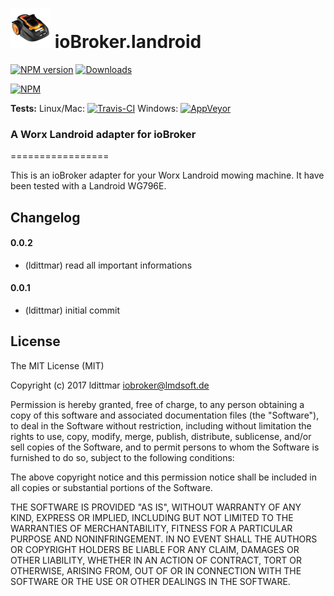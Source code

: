 ![Logo](admin/landroid.png)
ioBroker.landroid
=============

[![NPM version](http://img.shields.io/npm/v/iobroker.landroid.svg)](https://www.npmjs.com/package/iobroker.landroid)
[![Downloads](https://img.shields.io/npm/dm/iobroker.landroid.svg)](https://www.npmjs.com/package/iobroker.landroid)

[![NPM](https://nodei.co/npm/iobroker.landroid.png?downloads=true)](https://nodei.co/npm/iobroker.landroid/)

**Tests:** Linux/Mac: [![Travis-CI](http://img.shields.io/travis/ldittmar81/ioBroker.landroid/master.svg)](https://travis-ci.org/ldittmar81/ioBroker.landroid)
Windows: [![AppVeyor](https://ci.appveyor.com/api/projects/status/github/ldittmar81/ioBroker.landroid?branch=master&svg=true)](https://ci.appveyor.com/project/ldittmar81/ioBroker-landroid/)

### A Worx Landroid adapter for ioBroker
=================

This is an ioBroker adapter for your Worx Landroid mowing machine. It have been tested with a Landroid WG796E.

## Changelog

#### 0.0.2
* (ldittmar) read all important informations

#### 0.0.1
* (ldittmar) initial commit

## License
The MIT License (MIT)

Copyright (c) 2017 ldittmar <iobroker@lmdsoft.de>

Permission is hereby granted, free of charge, to any person obtaining a copy
of this software and associated documentation files (the "Software"), to deal
in the Software without restriction, including without limitation the rights
to use, copy, modify, merge, publish, distribute, sublicense, and/or sell
copies of the Software, and to permit persons to whom the Software is
furnished to do so, subject to the following conditions:

The above copyright notice and this permission notice shall be included in
all copies or substantial portions of the Software.

THE SOFTWARE IS PROVIDED "AS IS", WITHOUT WARRANTY OF ANY KIND, EXPRESS OR
IMPLIED, INCLUDING BUT NOT LIMITED TO THE WARRANTIES OF MERCHANTABILITY,
FITNESS FOR A PARTICULAR PURPOSE AND NONINFRINGEMENT. IN NO EVENT SHALL THE
AUTHORS OR COPYRIGHT HOLDERS BE LIABLE FOR ANY CLAIM, DAMAGES OR OTHER
LIABILITY, WHETHER IN AN ACTION OF CONTRACT, TORT OR OTHERWISE, ARISING FROM,
OUT OF OR IN CONNECTION WITH THE SOFTWARE OR THE USE OR OTHER DEALINGS IN
THE SOFTWARE.
